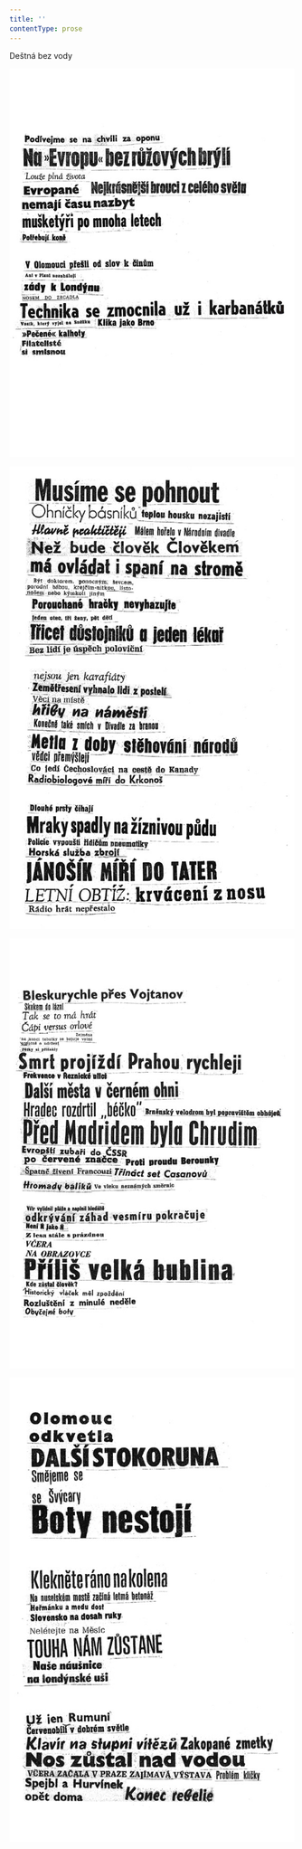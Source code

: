 ```yaml
---
title: ''
contentType: prose
---
```


Deštná bez vody

![bar_priroda_001.jpg](./resources/bar_priroda_001_fmt.jpeg)

![bar_priroda_002a.jpg](./resources/bar_priroda_002a_fmt.jpeg)

![bar_priroda_002b.jpg](./resources/bar_priroda_002b_fmt.jpeg)

![bar_priroda_003.jpg](./resources/bar_priroda_003_fmt.jpeg)
